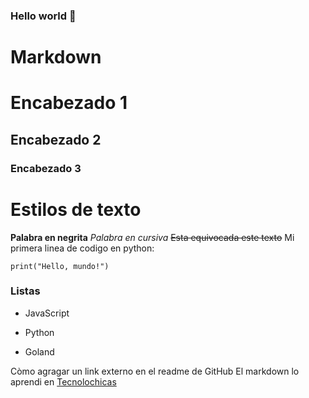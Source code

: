 ### Hello world  👋

<!--
**dul26djg/dul26djg** is a ✨ _special_ ✨ repository because its `README.md` (this file) appears on your GitHub profile.

Here are some ideas to get you started:

- 🔭 I’m currently working on ...
- 🌱 I’m currently learning ...
- 👯 I’m looking to collaborate on ...
- 🤔 I’m looking for help with ...
- 💬 Ask me about ...
- 📫 How to reach me: ...
- 😄 Pronouns: ...
- ⚡ Fun fact: ...
-->

# Markdown

# Encabezado 1
## Encabezado 2
### Encabezado 3

# Estilos de texto 
**Palabra en negrita**
*Palabra en cursiva*
~~Esta equivocada este texto~~
Mi primera linea de codigo en python:
```
print("Hello, mundo!")
```
### Listas
- JavaScript
* Python
+ Goland

Còmo agragar un link externo en el readme de GitHub 
El markdown lo aprendi en [Tecnolochicas](https://tecnolochicas.mx/)

